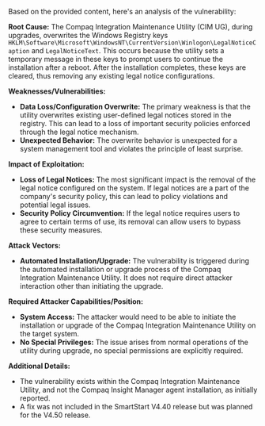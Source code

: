 Based on the provided content, here's an analysis of the vulnerability:

**Root Cause:**
The Compaq Integration Maintenance Utility (CIM UG), during upgrades, overwrites the Windows Registry keys `HKLM\Software\Microsoft\WindowsNT\CurrentVersion\Winlogon\LegalNoticeCaption` and `LegalNoticeText`. This occurs because the utility sets a temporary message in these keys to prompt users to continue the installation after a reboot. After the installation completes, these keys are cleared, thus removing any existing legal notice configurations.

**Weaknesses/Vulnerabilities:**
- **Data Loss/Configuration Overwrite:** The primary weakness is that the utility overwrites existing user-defined legal notices stored in the registry. This can lead to a loss of important security policies enforced through the legal notice mechanism.
- **Unexpected Behavior:** The overwrite behavior is unexpected for a system management tool and violates the principle of least surprise.

**Impact of Exploitation:**
- **Loss of Legal Notices:** The most significant impact is the removal of the legal notice configured on the system. If legal notices are a part of the company's security policy, this can lead to policy violations and potential legal issues.
- **Security Policy Circumvention:** If the legal notice requires users to agree to certain terms of use, its removal can allow users to bypass these security measures.

**Attack Vectors:**
- **Automated Installation/Upgrade:** The vulnerability is triggered during the automated installation or upgrade process of the Compaq Integration Maintenance Utility. It does not require direct attacker interaction other than initiating the upgrade.

**Required Attacker Capabilities/Position:**
- **System Access:** The attacker would need to be able to initiate the installation or upgrade of the Compaq Integration Maintenance Utility on the target system.
- **No Special Privileges:** The issue arises from normal operations of the utility during upgrade, no special permissions are explicitly required.

**Additional Details:**

- The vulnerability exists within the Compaq Integration Maintenance Utility, and not the Compaq Insight Manager agent installation, as initially reported.
- A fix was not included in the SmartStart V4.40 release but was planned for the V4.50 release.